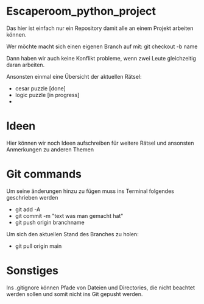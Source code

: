 # Escaperoom_python_project

Das hier ist einfach nur ein Repository damit alle an einem Projekt arbeiten können.

Wer möchte macht sich einen eigenen Branch auf mit: git checkout -b name

Dann haben wir auch keine Konflikt probleme, wenn zwei Leute gleichzeitig daran arbeiten.

Ansonsten einmal eine Übersicht der aktuellen Rätsel:

- cesar puzzle [done]
- logic puzzle [in progress]
- 

# Ideen
Hier können wir noch Ideen aufschreiben für weitere Rätsel und ansonsten Anmerkungen zu anderen Themen

# Git commands
Um seine änderungen hinzu zu fügen muss ins Terminal folgendes geschrieben werden 

- git add -A 
- git commit -m "text was man gemacht hat"
- git push origin branchname

Um sich den aktuellen Stand des Branches zu holen:
- git pull origin main

# Sonstiges
Ins .gitignore können Pfade von Dateien und Directories, die nicht beachtet werden sollen und somit nicht ins Git gepusht werden.

